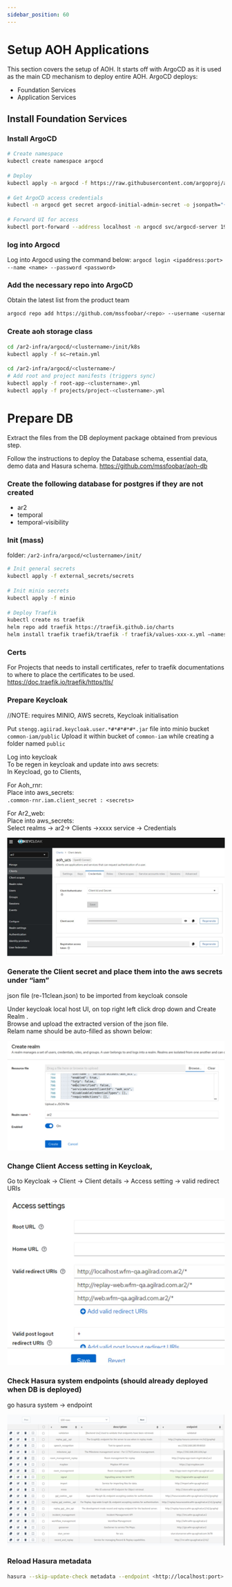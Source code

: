 ```yaml
---
sidebar_position: 60
---
```


# Setup AOH Applications

This section covers the setup of AOH.
It starts off with ArgoCD as it is used as the main CD mechanism to deploy entire AOH.
ArgoCD deploys:
- Foundation Services
- Application Services


## Install Foundation Services

### Install ArgoCD

```bash
# Create namespace
kubectl create namespace argocd
 
# Deploy
kubectl apply -n argocd -f https://raw.githubusercontent.com/argoproj/argo-cd/stable/manifests/install.yaml
 
# Get ArgoCD access credentials
kubectl -n argocd get secret argocd-initial-admin-secret -o jsonpath="{.data.password}" | base64 -d; echo

# Forward UI for access
kubectl port-forward --address localhost -n argocd svc/argocd-server 19080:80
```

### log into Argocd
Log into Argocd using the command below:
`argocd login <ipaddress:port> --name <name> --password <password>`

### Add the necessary repo into ArgoCD
Obtain the latest list from the product team
```bash
argocd repo add https://github.com/mssfoobar/<repo> --username <username> --password <git_key> --insecure-skip-server-verification
```

### Create aoh storage class

```bash
cd /ar2-infra/argocd/<clustername>/init/k8s
kubectl apply -f sc—retain.yml
 
cd /ar2-infra/argocd/<clustername>/
# Add root and project manifests (triggers sync)
kubectl apply -f root-app-<clustername>.yml
kubectl apply -f projects/project-<clustername>.yml
```

# Prepare DB
Extract the files from the DB deployment package obtained from previous step.

Follow the instructions to deploy the Database schema, essential data, demo data and Hasura schema.
https://github.com/mssfoobar/aoh-db

### Create the following database for postgres if they are not created
 - ar2
 - temporal
 - temporal-visibility

### Init (mass)
folder: `/ar2-infra/argocd/<clustername>/init/`
```bash
# Init general secrets
kubectl apply -f external_secrets/secrets

# Init minio secrets
kubectl apply -f minio

# Deploy Traefik
kubectl create ns traefik
helm repo add traefik https://traefik.github.io/charts
helm install traefik traefik/traefik -f traefik/values-xxx-x.yml –namespace traefik
```
### Certs
For Projects that needs to install certificates, refer to traefik documentations to where to place the certificates to be used.
https://doc.traefik.io/traefik/https/tls/


### Prepare Keycloak
//NOTE: requires MINIO, AWS secrets, Keycloak initialisation


Put `stengg.agiirad.keycloak.user.*#*#*#*#*.jar` file into minio bucket `common-iam/public`
Upload it within bucket of `common-iam` while creating a folder named `public`

Log into keycloak  
To be regen in keycloak and update into aws secrets:  
In Keycload, go to Clients,  

For Aoh_rnr:  
Place into aws_secrets:  
`.common-rnr.iam.client_secret : <secrets>`

For Ar2_web:  
Place into aws_secrets:  
Select realms -> ar2-> Clients ->xxxx service -> Credentials  

![kc1](/img/keycloak/keycloak_client_details_credentials.jpg)


### Generate the Client secret and place them into the aws secrets under “iam”

json file (re-11clean.json) to be imported from keycloak console

Under keycloak local host UI, on top right left click drop down and Create Realm .  
Browse and upload the extracted version  of the json file.  
Relam name should be auto-filled as shown below:  

![kc2](/img/keycloak/deploy-keycloak-create-realm-check.jpg)

### Change Client Access setting in Keycloak,
Go to Keycloak -> Client -> Client details -> Access setting -> valid redirect URIs

![kc3](/img/keycloak/deploy-keycloak-client-redirect-check.jpg)

### Check Hasura system endpoints (should already deployed when DB is deployed)
go hasura
system -> endpoint

![h3](/img/deploy-hasura-endpoint-check.jpg)


### Reload Hasura metadata
```bash
hasura --skip-update-check metadata --endpoint <http://localhost:port> --admin-secret <hasura-admin-secret> reload
```

